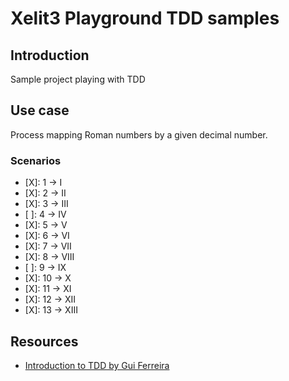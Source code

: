 # Xelit3 Playground TDD samples


## Introduction

Sample project playing with TDD


## Use case

Process mapping Roman numbers by a given decimal number.

### Scenarios

- [X]:  1 -> I
- [X]:  2 -> II
- [X]:  3 -> III
- [ ]:  4 -> IV
- [X]:  5 -> V
- [X]:  6 -> VI
- [X]:  7 -> VII
- [X]:  8 -> VIII
- [ ]:  9 -> IX
- [X]: 10 -> X
- [X]: 11 -> XI
- [X]: 12 -> XII
- [X]: 13 -> XIII


## Resources

- [Introduction to TDD by Gui Ferreira](https://www.youtube.com/watch?v=Ye_d99mHAXM&list=WL&index=1)